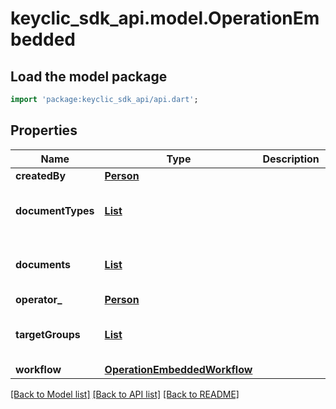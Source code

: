 # keyclic_sdk_api.model.OperationEmbedded

## Load the model package
```dart
import 'package:keyclic_sdk_api/api.dart';
```

## Properties
Name | Type | Description | Notes
------------ | ------------- | ------------- | -------------
**createdBy** | [**Person**](Person.md) |  | [optional] 
**documentTypes** | [**List<DocumentType>**](DocumentType.md) |  | [optional] [default to const []]
**documents** | [**List<Document>**](Document.md) |  | [optional] [default to const []]
**operator_** | [**Person**](Person.md) |  | [optional] 
**targetGroups** | [**List<TargetGroup>**](TargetGroup.md) |  | [optional] [default to const []]
**workflow** | [**OperationEmbeddedWorkflow**](OperationEmbeddedWorkflow.md) |  | [optional] 

[[Back to Model list]](../README.md#documentation-for-models) [[Back to API list]](../README.md#documentation-for-api-endpoints) [[Back to README]](../README.md)


